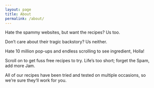 ```yaml
---
layout: page
title: About
permalink: /about/
---
```


Hate the spammy websites, but want the recipes?  Us too.

Don’t care about their tragic backstory? Us neither.

Hate 10 million pop-ups and endless scrolling to see ingredient, Holla!


Scroll on to get fuss free recipes to try.  Life’s too short; forget the Spam, add more Jam.


All of our recipes have been tried and tested on multiple occasions, so we’re sure they‘ll work for you.

